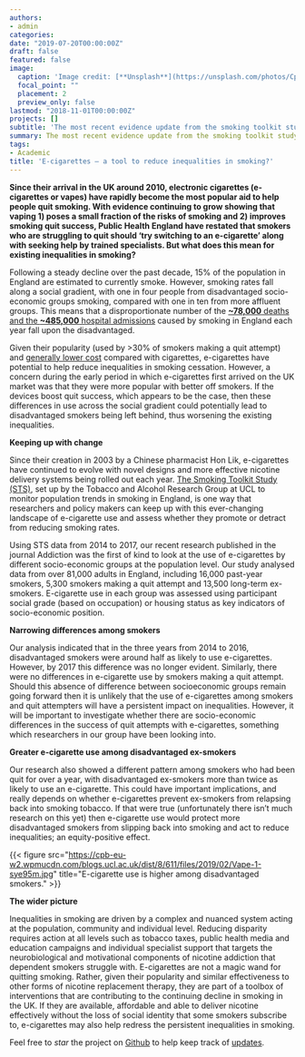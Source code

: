 ```yaml
--- 
authors:
- admin
categories: 
date: "2019-07-20T00:00:00Z"
draft: false 
featured: false
image:
  caption: 'Image credit: [**Unsplash**](https://unsplash.com/photos/CpkOjOcXdUY)'
  focal_point: ""
  placement: 2
  preview_only: false 
lastmod: "2018-11-01T00:00:00Z"  
projects: [] 
subtitle: 'The most recent evidence update from the smoking toolkit study'
summary: The most recent evidence update from the smoking toolkit study.
tags: 
- Academic
title: 'E-cigarettes – a tool to reduce inequalities in smoking?'
---
```


**Since their arrival in the UK around 2010, electronic cigarettes (e-cigarettes or vapes) have rapidly become the most popular aid to help people quit smoking. With evidence continuing to grow showing that vaping 1) poses a small fraction of the risks of smoking and 2) improves smoking quit success, Public Health England have restated that smokers who are struggling to quit should ‘try switching to an e-cigarette’ along with seeking help by trained specialists. But what does this mean for existing inequalities in smoking?**  

Following a steady decline over the past decade, 15% of the population in England are estimated to currently smoke. However, smoking rates fall along a social gradient, with one in four people from disadvantaged socio-economic groups smoking, compared with one in ten from more affluent groups. This means that a disproportionate number of the [**~78,000** deaths and the **~485,000** hospital admissions](https://digital.nhs.uk/data-and-information/publications/statistical/statistics-on-smoking/statistics-on-smoking-england-2018/part-1-smoking-related-ill-health-and-mortality) caused by smoking in England each year fall upon the disadvantaged.

Given their popularity (used by >30% of smokers making a quit attempt) and [generally lower cost](https://www.cancerresearchuk.org/about-cancer/causes-of-cancer/smoking-and-cancer/are-e-cigarettes-harmful#ecigs10) compared with cigarettes, e-cigarettes have potential to help reduce inequalities in smoking cessation. However, a concern during the early period in which e-cigarettes first arrived on the UK market was that they were more popular with better off smokers. If the devices boost quit success, which appears to be the case, then these differences in use across the social gradient could potentially lead to disadvantaged smokers being left behind, thus worsening the existing inequalities.

**Keeping up with change**

Since their creation in 2003 by a Chinese pharmacist Hon Lik, e-cigarettes have continued to evolve with novel designs and more effective nicotine delivery systems being rolled out each year. [The Smoking Toolkit Study (STS)](http://www.smokinginengland.info/), set up by the Tobacco and Alcohol Research Group at UCL to monitor population trends in smoking in England, is one way that researchers and policy makers can keep up with this ever-changing landscape of e-cigarette use and assess whether they promote or detract from reducing smoking rates.

Using STS data from 2014 to 2017, our recent research published in the journal Addiction was the first of kind to look at the use of e-cigarettes by different socio-economic groups at the population level. Our study analysed data from over 81,000 adults in England, including 16,000 past-year smokers, 5,300 smokers making a quit attempt and 13,500 long-term ex-smokers. E-cigarette use in each group was assessed using participant social grade (based on occupation) or housing status as key indicators of socio-economic position.

**Narrowing differences among smokers**

Our analysis indicated that in the three years from 2014 to 2016, disadvantaged smokers were around half as likely to use e-cigarettes. However, by 2017 this difference was no longer evident. Similarly, there were no differences in e-cigarette use by smokers making a quit attempt. Should this absence of difference between socioeconomic groups remain going forward then it is unlikely that the use of e-cigarettes among smokers and quit attempters will have a persistent impact on inequalities. However, it will be important to investigate whether there are socio-economic differences in the success of quit attempts with e-cigarettes, something which researchers in our group have been looking into.

**Greater e-cigarette use among disadvantaged ex-smokers**

Our research also showed a different pattern among smokers who had been quit for over a year, with disadvantaged ex-smokers more than twice as likely to use an e-cigarette. This could have important implications, and really depends on whether e-cigarettes prevent ex-smokers from relapsing back into smoking tobacco. If that were true (unfortunately there isn’t much research on this yet) then e-cigarette use would protect more disadvantaged smokers from slipping back into smoking and act to reduce inequalities; an equity-positive effect.

{{< figure src="https://cpb-eu-w2.wpmucdn.com/blogs.ucl.ac.uk/dist/8/611/files/2019/02/Vape-1-sye95m.jpg" title="E-cigarette use is higher among disadvantaged smokers." >}}

**The wider picture**

Inequalities in smoking are driven by a complex and nuanced system acting at the population, community and individual level. Reducing disparity requires action at all levels such as tobacco taxes, public health media and education campaigns and individual specialist support that targets the neurobiological and motivational components of nicotine addiction that dependent smokers struggle with. E-cigarettes are not a magic wand for quitting smoking. Rather, given their popularity and similar effectiveness to other forms of nicotine replacement therapy, they are part of a toolbox of interventions that are contributing to the continuing decline in smoking in the UK. If they are available, affordable and able to deliver nicotine effectively without the loss of social identity that some smokers subscribe to, e-cigarettes may also help redress the persistent inequalities in smoking. 

Feel free to *star* the project on [Github](https://github.com/gcushen/hugo-academic/) to help keep track of [updates](https://sourcethemes.com/academic/updates).